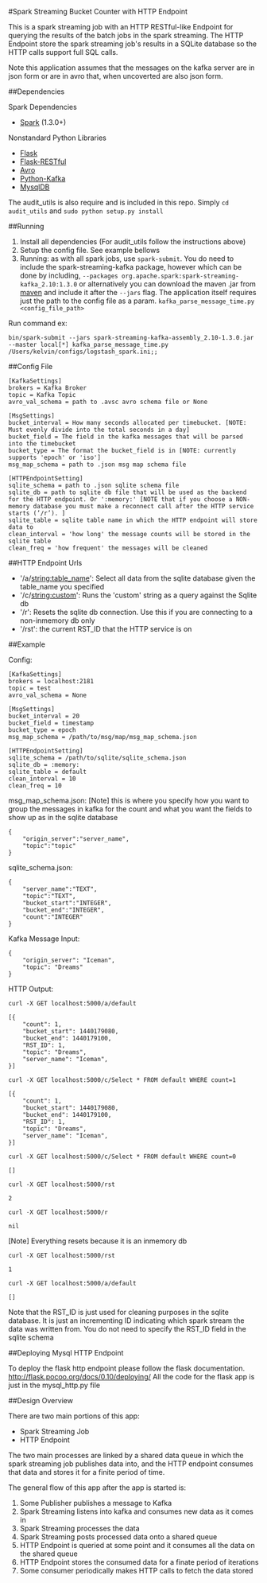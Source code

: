 #Spark Streaming Bucket Counter with HTTP Endpoint

This is a spark streaming job with an HTTP RESTful-like Endpoint for querying the results of the batch jobs in the spark streaming. The HTTP Endpoint store the spark streaming job's results in a SQLite database so the HTTP calls support full SQL calls.

Note this application assumes that the messages on the kafka server are in json form or are in avro that, when uncoverted are also json form.

##Dependencies

Spark Dependencies

- [Spark](http://spark.apache.org/) (1.3.0+)

Nonstandard Python Libraries

- [Flask](http://flask.pocoo.org)
- [Flask-RESTful](https://flask-restful.readthedocs.org/en/0.3.4/)
- [Avro](http://avro.apache.org)
- [Python-Kafka](https://github.com/mumrah/kafka-python)
- [MysqlDB](https://pypi.python.org/pypi/MySQL-python/)

The audit_utils is also require and is included in this repo. 
Simply `cd audit_utils` and `sudo python setup.py install`

##Running

1. Install all dependencies (For audit_utils follow the instructions above)
2. Setup the config file. See example bellows
3. Running: as with all spark jobs, use `spark-submit`. You do need to include the spark-streaming-kafka package, however which can be done by including, `--packages org.apache.spark:spark-streaming-kafka_2.10:1.3.0` or alternatively you can download the maven .jar from [maven](http://search.maven.org/#search|ga|1|a%3A%22spark-streaming-kafka-assembly_2.10%22%20AND%20v%3A%221.3.0%22) and include it after the `--jars` flag. The application itself requires just the path to the config file as a param. `kafka_parse_message_time.py <config_file_path>`

Run command ex:
```
bin/spark-submit --jars spark-streaming-kafka-assembly_2.10-1.3.0.jar --master local[*] kafka_parse_message_time.py /Users/kelvin/configs/logstash_spark.ini;;
```

##Config File

```
[KafkaSettings]
brokers = Kafka Broker 
topic = Kafka Topic
avro_val_schema = path to .avsc avro schema file or None

[MsgSettings]
bucket_interval = How many seconds allocated per timebucket. [NOTE: Must evenly divide into the total seconds in a day]
bucket_field = The field in the kafka messages that will be parsed into the timebucket
bucket_type = The format the bucket_field is in [NOTE: currently supports 'epoch' or 'iso']
msg_map_schema = path to .json msg map schema file

[HTTPEndpointSetting]
sqlite_schema = path to .json sqlite schema file
sqlite_db = path to sqlite db file that will be used as the backend for the HTTP endpoint. Or ':memory:' [NOTE that if you choose a NON-memory database you must make a reconnect call after the HTTP service starts (’/r’). ]
sqlite_table = sqlite table name in which the HTTP endpoint will store data to
clean_interval = 'how long' the message counts will be stored in the sqlite table
clean_freq = 'how frequent' the messages will be cleaned
```

##HTTP Endpoint Urls

- '/a/<string:table_name>': Select all data from the sqlite database given the table_name you specified
- '/c/<string:custom>': Runs the 'custom' string as a query against the Sqlite db
- '/r': Resets the sqlite db connection. Use this if you are connecting to a non-inmemory db only
- '/rst': the current RST_ID that the HTTP service is on

##Example

Config:

```
[KafkaSettings]
brokers = localhost:2181
topic = test
avro_val_schema = None

[MsgSettings]
bucket_interval = 20
bucket_field = timestamp
bucket_type = epoch
msg_map_schema = /path/to/msg/map/msg_map_schema.json

[HTTPEndpointSetting]
sqlite_schema = /path/to/sqlite/sqlite_schema.json
sqlite_db = :memory:
sqlite_table = default
clean_interval = 10
clean_freq = 10
```

msg_map_schema.json:
[Note] this is where you specify how you want to group the messages in kafka for the count and what you want the fields to show up as in the sqlite database

```
{
	"origin_server":"server_name",
	"topic":"topic"
}
```

sqlite_schema.json:

```
{
	"server_name":"TEXT",
	"topic":"TEXT",
	"bucket_start":"INTEGER",
	"bucket_end":"INTEGER",
	"count":"INTEGER"
}
```

Kafka Message Input:

```
{
	"origin_server": "Iceman",
	"topic": "Dreams"
}
```

HTTP Output:

`curl -X GET localhost:5000/a/default`

```
[{
	"count": 1,
	"bucket_start": 1440179080,
	"bucket_end": 1440179100, 
	"RST_ID": 1,
	"topic": "Dreams",
	"server_name": "Iceman",
}]
```

`curl -X GET localhost:5000/c/Select * FROM default WHERE count=1`

```
[{
	"count": 1,
	"bucket_start": 1440179080,
	"bucket_end": 1440179100, 
	"RST_ID": 1,
	"topic": "Dreams",
	"server_name": "Iceman",
}]
```

`curl -X GET localhost:5000/c/Select * FROM default WHERE count=0`

```
[]
```

`curl -X GET localhost:5000/rst`

```
2
```

`curl -X GET localhost:5000/r`

```
nil
```

[Note] Everything resets because it is an inmemory db

`curl -X GET localhost:5000/rst`

```
1
```

`curl -X GET localhost:5000/a/default`

```
[]
```




Note that the RST_ID is just used for cleaning purposes in the sqlite database. It is just an incrementing ID indicating which spark stream the data was written from. You do not need to specify the RST_ID field in the sqlite schema

##Deploying Mysql HTTP Endpoint

To deploy the flask http endpoint please follow the flask documentation. http://flask.pocoo.org/docs/0.10/deploying/ All the code for the flask app is just in the mysql_http.py file

##Design Overview

There are two main portions of this app:

- Spark Streaming Job
- HTTP Endpoint

The two main processes are linked by a shared data queue in which the spark streaming job publishes data into, and the HTTP endpoint consumes that data and stores it for a finite period of time.

The general flow of this app after the app is started is:

1. Some Publisher publishes a message to Kafka 
2. Spark Streaming listens into kafka and consumes new data as it comes in
3. Spark Streaming processes the data
4. Spark Streaming posts processed data onto a shared queue
5. HTTP Endpoint is queried at some point and it consumes all the data on the shared queue
6. HTTP Endpoint stores the consumed data for a finate period of iterations
7. Some consumer periodically makes HTTP calls to fetch the data stored

